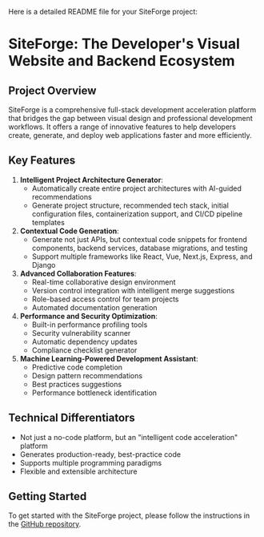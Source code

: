 Here is a detailed README file for your SiteForge project:

# SiteForge: The Developer's Visual Website and Backend Ecosystem

## Project Overview
SiteForge is a comprehensive full-stack development acceleration platform that bridges the gap between visual design and professional development workflows. It offers a range of innovative features to help developers create, generate, and deploy web applications faster and more efficiently.

## Key Features
1. **Intelligent Project Architecture Generator**:
   - Automatically create entire project architectures with AI-guided recommendations
   - Generate project structure, recommended tech stack, initial configuration files, containerization support, and CI/CD pipeline templates
2. **Contextual Code Generation**:
   - Generate not just APIs, but contextual code snippets for frontend components, backend services, database migrations, and testing
   - Support multiple frameworks like React, Vue, Next.js, Express, and Django
3. **Advanced Collaboration Features**:
   - Real-time collaborative design environment
   - Version control integration with intelligent merge suggestions
   - Role-based access control for team projects
   - Automated documentation generation
4. **Performance and Security Optimization**:
   - Built-in performance profiling tools
   - Security vulnerability scanner
   - Automatic dependency updates
   - Compliance checklist generator
5. **Machine Learning-Powered Development Assistant**:
   - Predictive code completion
   - Design pattern recommendations
   - Best practices suggestions
   - Performance bottleneck identification

## Technical Differentiators
- Not just a no-code platform, but an "intelligent code acceleration" platform
- Generates production-ready, best-practice code
- Supports multiple programming paradigms
- Flexible and extensible architecture

## Getting Started
To get started with the SiteForge project, please follow the instructions in the [GitHub repository](https://github.com/rohandol112/SiteForge).

